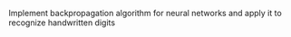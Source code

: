 Implement backpropagation algorithm for neural networks and apply it to recognize handwritten digits
